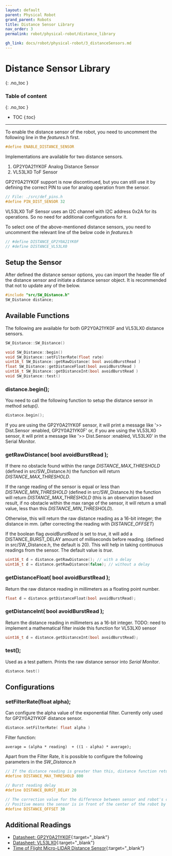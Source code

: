 ```yaml
---
layout: default
parent: Physical Robot
grand_parent: Robots
title: Distance Sensor Library
nav_order: 3
permalink: robot/physical-robot/distance_library

gh_link: docs/robot/physical-robot/3_distanceSensors.md
---
```


# Distance Sensor Library
{: .no_toc }

### Table of content
{: .no_toc }
- TOC
{:toc}

----

To enable the distance sensor of the robot, you need to uncomment the following line in the *features.h* first.

```cpp
#define ENABLE_DISTANCE_SENSOR   
```

Implementations are available for two distance sensors.
1. GP2Y0A21YK0F Analog Distance Sensor
2. VL53LX0 ToF Sensor

GP2Y0A21YK0F support is now discontinued, but you can still use it by defining the correct PIN to use for analog operation from the sensor.

```cpp
// File: ./src/def_pins.h
#define PIN_DIST_SENSOR 32

```

VL53LX0 ToF Sensor uses an I2C channel with I2C address 0x2A for its operations. So no need for additional configurations for it.

To select one of the above-mentioned distance sensors,  you need to uncomment the relevant line of the below code in *features.h*

```cpp
// #define DISTANCE_GP2Y0A21YK0F
// #define DISTANCE_VL53LX0
```

## Setup the Sensor

After defined the distance sensor options, you can import the header file of the distance sensor and initiate a distance sensor object. It is recommended that not to update any of the below.

```cpp
#include "src/SW_Distance.h"
SW_Distance distance;
```

## Available Functions

The following are available for both GP2Y0A21YK0F and VL53LX0 distance sensors.

```cpp
SW_Distance::SW_Distance()

void SW_Distance::begin()
void SW_Distance::setFilterRate(float rate)
uint16_t SW_Distance::getRawDistance( bool avoidBurstRead )
float SW_Distance::getDistanceFloat(bool avoidBurstRead )
uint16_t SW_Distance::getDistanceInt(bool avoidBurstRead )
void SW_Distance::test()
```

### distance.begin();

You need to call the following function to setup the distance sensor in method *setup()*.

```cpp
distance.begin();
```

If you are using the GP2Y0A21YK0F sensor, it will print a message like '>> Dist.Sensor :enabled, GP2Y0A21YK0F' or, if you are using the VL53LX0 sensor, it will print a message like '>> Dist.Sensor :enabled, VL53LX0' in the Serial Monitor.

### getRawDistance( bool avoidBurstRead );

If there no obstacle found within the range *DISTANCE_MAX_THRESHOLD* (defined in src/SW_Distance.h) the function will return *DISTANCE_MAX_THRESHOLD*.

If the range reading of the sensor is equal or less than *DISTANCE_MIN_THRESHOLD* (defined in src/SW_Distance.h) the function will return *DISTANCE_MAX_THRESHOLD* (this is an observation based result, if no obstacle within the max range of the sensor, it will return a small value, less than this *DISTANCE_MIN_THRESHOLD*).

Otherwise, this will return the raw distance reading as a 16-bit integer; the distance in mm. (after correcting the reading with *DISTANCE_OFFSET*)

If the boolean flag *avoidBurstRead* is set to *true*, it will add a DISTANCE_BURST_DELAY amount of  milliseconds before reading. (defined in src/SW_Distance.h, the default is 20). This will help in taking continuous readings from the sensor. The default value is *true*.

```cpp
uint16_t d = distance.getRawDistance(); // with a delay
uint16_t d = distance.getRawDistance(false); // without a delay
```

### getDistanceFloat( bool avoidBurstRead );

Return the raw distance reading in millimeters as a floating point number.

```cpp
float d = distance.getDistanceFloat(bool avoidBurstRead);
```

### getDistanceInt( bool avoidBurstRead );

Return the distance reading in millimeters as a 16-bit integer. TODO: need to implement a mathematical filter inside this function for VL53LX0 sensor

```cpp
uint16_t d = distance.getDistanceInt(bool avoidBurstRead);
```

### test();

Used as a test pattern. Prints the raw distance sensor into *Serial Monitor*.

```cpp
distance.test()
```

## Configurations

### setFilterRate(float alpha);

Can configure the alpha value of the exponential filter. Currently only used for GP2Y0A21YK0F distance sensor.

```cpp
distance.setFilterRate( float alpha )
```

Filter function:
```
average = (alpha * reading)  + ((1 - alpha) * average);
```


Apart from the Filter Rate, it is possible to configure the following parameters in the *SW_Distance.h*

```cpp
// If the distance reading is greater than this, distance function returns -1
#define DISTANCE_MAX_THRESHOLD 800

// Burst reading delay
#define DISTANCE_BURST_DELAY 20

// The correction value for the difference between sensor and robot's center.
// Positive means the sensor is in front of the center of the robot by that given value.
#define DISTANCE_OFFSET 30
```

## Additional Readings

- [Datasheet: GP2Y0A21YK0F](https://global.sharp/products/device/lineup/data/pdf/datasheet/gp2y0a21yk_e.pdf){:target="_blank"}
- [Datasheet: VL53LX0](https://www.st.com/resource/en/datasheet/vl53l0x.pdf){:target="_blank"}
- [Time of Flight Micro-LIDAR Distance Sensor](https://learn.adafruit.com/adafruit-vl53l0x-micro-lidar-distance-sensor-breakout/arduino-code){:target="_blank"}
